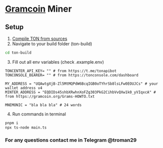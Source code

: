 # [Gramcoin](https://gramcoin.org) Miner

## Setup

1. [Compile TON from sources](https://docs.ton.org/develop/howto/compile)
2. Navigate to your build folder (ton-build)

```bash
cd ton-build
```

3. Fill out all env variables (check .example.env)

```env
TONCENTER_API_KEY= "" # from https://t.me/tonapibot
TONCONSOLE_BEARER= "" # from https://tonconsole.com/dashboard

MY_ADDRESS = "UQAwtgXjB-Zl5MtMQPdW6BcqIGB0oTYhrSb8lsLFw0EOUJCs" # your wallet address v4
MINTER_ADDRESS = "EQDIDs45shbXRwhnXoFZg303PkG2CihbVvQXw1k0_yVIqxcA" # from https://gramcoin.org/Grams-HOWTO.txt

MNEMONIC = "bla bla bla" # 24 words
```

4. Run commands in terminal

```bash
pnpm i
npx ts-node main.ts

```

### For any questions contact me in Telegram @troman29
